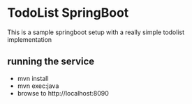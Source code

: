 # TodoList SpringBoot

This is a sample springboot setup with a really simple todolist implementation

## running the service

  - mvn install
  - mvn exec:java
  - browse to http://localhost:8090